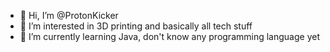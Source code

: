 - 👋 Hi, I’m @ProtonKicker
- 👀 I’m interested in 3D printing and basically all tech stuff
- 🌱 I’m currently learning Java, don't know any programming language yet
<!---
ProtonKicker/ProtonKicker is a ✨ special ✨ repository because its `README.md` (this file) appears on your GitHub profile.
You can click the Preview link to take a look at your changes.
--->
